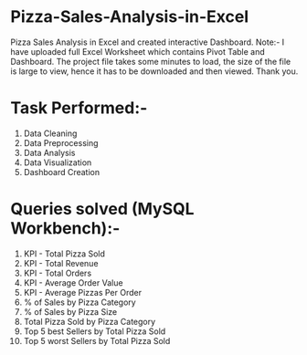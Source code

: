 # Pizza-Sales-Analysis-in-Excel
Pizza Sales Analysis in Excel and created interactive Dashboard.
Note:- I have uploaded full Excel Worksheet which contains Pivot Table and Dashboard. The project file takes some minutes to load, the size of the file is large to view, hence it has to be downloaded and then viewed. Thank you.
# Task Performed:-
1. Data Cleaning
2. Data Preprocessing
3. Data Analysis
4. Data Visualization
5. Dashboard Creation
# Queries solved (MySQL Workbench):-
1. KPI - Total Pizza Sold
2. KPI - Total Revenue
3. KPI - Total Orders
4. KPI - Average Order Value
5. KPI - Average Pizzas Per Order
6. % of Sales by Pizza Category
7.  % of Sales by Pizza Size
8.  Total Pizza Sold by Pizza Category
9.  Top 5 best Sellers by Total Pizza Sold
10.  Top 5 worst Sellers by Total Pizza Sold
